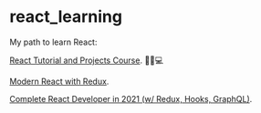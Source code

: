 # react_learning
My path to learn React:

[React Tutorial and Projects Course](https://www.udemy.com/course/react-tutorial-and-projects-course/). 🏃‍♂️💻

[Modern React with Redux](https://www.udemy.com/course/react-redux/).

[Complete React Developer in 2021 (w/ Redux, Hooks, GraphQL)](https://www.udemy.com/course/complete-react-developer-zero-to-mastery/).
